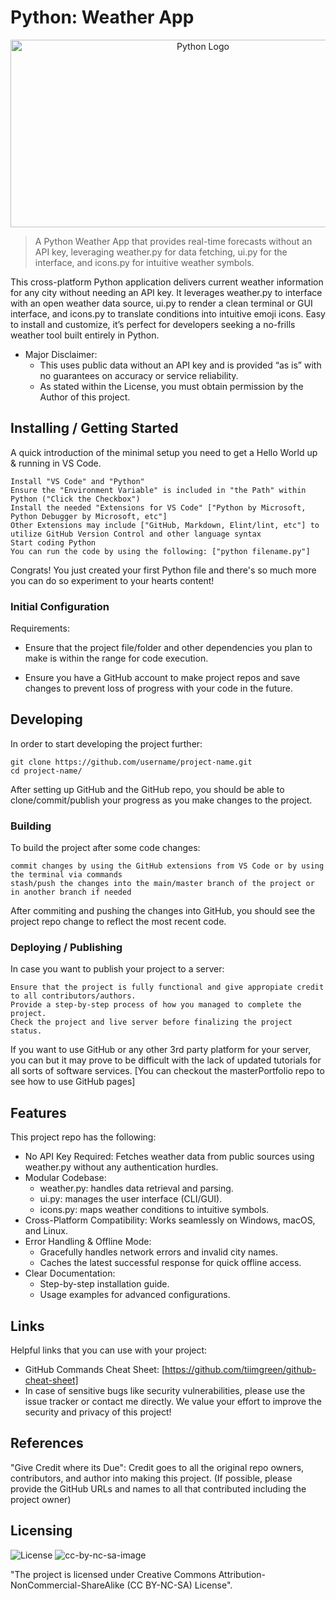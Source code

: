 # Python: Weather App

<p align="center">
  <img src="https://logos-world.net/wp-content/uploads/2021/10/Python-Symbol.png" width="600" height="300" alt="Python Logo">
</p>

> A Python Weather App that provides real-time forecasts without an API key, leveraging weather.py for data fetching, ui.py for the interface, and icons.py for intuitive weather symbols.

This cross-platform Python application delivers current weather information for any city without needing an API key. It leverages weather.py to interface with an open weather data source, ui.py to render a clean terminal or GUI interface, and icons.py to translate conditions into intuitive emoji icons. Easy to install and customize, it’s perfect for developers seeking a no-frills weather tool built entirely in Python.

- Major Disclaimer: 
  - This uses public data without an API key and is provided “as is” with no guarantees on accuracy or service reliability.
  - As stated within the License, you must obtain permission by the Author of this project.

## Installing / Getting Started

A quick introduction of the minimal setup you need to get a Hello World up & running in VS Code.

```shell
Install "VS Code" and "Python"
Ensure the "Environment Variable" is included in "the Path" within Python ("Click the Checkbox")
Install the needed "Extensions for VS Code" ["Python by Microsoft, Python Debugger by Microsoft, etc"]
Other Extensions may include ["GitHub, Markdown, Elint/lint, etc"] to utilize GitHub Version Control and other language syntax
Start coding Python
You can run the code by using the following: ["python filename.py"]
```

Congrats! You just created your first Python file and there's so much more you can do so experiment to your hearts content!

### Initial Configuration

Requirements:
  
- Ensure that the project file/folder and other dependencies you plan to make is within the range for code execution.
  
- Ensure you have a GitHub account to make project repos and save changes to prevent loss of progress with your code in the future.

## Developing

In order to start developing the project further:

```shell
git clone https://github.com/username/project-name.git
cd project-name/
```

After setting up GitHub and the GitHub repo, you should be able to clone/commit/publish your progress as you make changes to the project.

### Building

To build the project after some code changes:

```shell
commit changes by using the GitHub extensions from VS Code or by using the terminal via commands
stash/push the changes into the main/master branch of the project or in another branch if needed
```

After commiting and pushing the changes into GitHub, you should see the project repo change to reflect the most recent code.

### Deploying / Publishing

In case you want to publish your project to a server:

```shell
Ensure that the project is fully functional and give appropiate credit to all contributors/authors.
Provide a step-by-step process of how you managed to complete the project.
Check the project and live server before finalizing the project status.
```

If you want to use GitHub or any other 3rd party platform for your server, you can but it may prove to be difficult with the lack of updated tutorials for all sorts of software services. 
[You can checkout the masterPortfolio repo to see how to use GitHub pages]

## Features

This project repo has the following:

- No API Key Required: Fetches weather data from public sources using weather.py without any authentication hurdles.
- Modular Codebase:
  - weather.py: handles data retrieval and parsing.
  - ui.py: manages the user interface (CLI/GUI).
  - icons.py: maps weather conditions to intuitive symbols.
- Cross-Platform Compatibility: Works seamlessly on Windows, macOS, and Linux.
- Error Handling & Offline Mode:
  - Gracefully handles network errors and invalid city names.
  - Caches the latest successful response for quick offline access.
- Clear Documentation:
  - Step-by-step installation guide.
  - Usage examples for advanced configurations.

## Links

Helpful links that you can use with your project:

- GitHub Commands Cheat Sheet: [https://github.com/tiimgreen/github-cheat-sheet]
- In case of sensitive bugs like security vulnerabilities, please use the issue tracker or contact me directly. 
  We value your effort to improve the security and privacy of this project!

## References

"Give Credit where its Due": Credit goes to all the original repo owners, contributors, and author into making this project.
(If possible, please provide the GitHub URLs and names to all that contributed including the project owner)

<!-- - "Title" by Author [Social Media/Location] -->

## Licensing

![License](https://img.shields.io/badge/License-CC%20BY--NC--SA%204.0-lightgrey.svg)
![cc-by-nc-sa-image](https://licensebuttons.net/l/by-nc-sa/4.0/88x31.png)

"The project is licensed under Creative Commons Attribution-NonCommercial-ShareAlike (CC BY-NC-SA) License".